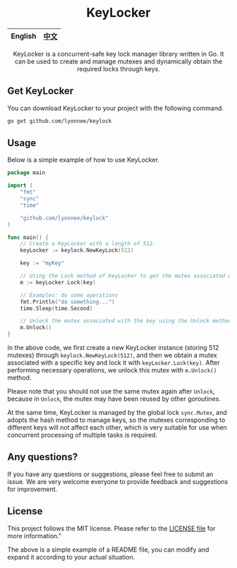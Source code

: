 <div align="center">
</br>

# KeyLocker

| English | [中文](README_zh.md) |
| --- | --- |

KeyLocker is a concurrent-safe key lock manager library written in Go. It can be used to create and manage mutexes and dynamically obtain the required locks through keys.

</div>

## Get KeyLocker

You can download KeyLocker to your project with the following command.

```bash
go get github.com/lyonnee/keylock
```

## Usage

Below is a simple example of how to use KeyLocker.

```go
package main

import (
	"fmt"
	"sync"
	"time"

	"github.com/lyonnee/keylock"
)

func main() {
    // Create a KeyLocker with a length of 512.
	keyLocker := keylock.NewKeyLock(512)

    key := "myKey"

    // Using the Lock method of KeyLocker to get the mutex associated with the key and lock it
	m := keyLocker.Lock(key)

    // Examples: do some operations
    fmt.Println("do something...")
    time.Sleep(time.Second)

    // Unlock the mutex associated with the key using the Unlock method
	m.Unlock()
}
```

In the above code, we first create a new KeyLocker instance (storing 512 mutexes) through `keylock.NewKeyLock(512)`, and then we obtain a mutex associated with a specific key and lock it with `keyLocker.Lock(key)`. After performing necessary operations, we unlock this mutex with `m.Unlock()` method.

Please note that you should not use the same mutex again after `Unlock`, because in `Unlock`, the mutex may have been reused by other goroutines.

At the same time, KeyLocker is managed by the global lock `sync.Mutex`, and adopts the hash method to manage keys, so the mutexes corresponding to different keys will not affect each other, which is very suitable for use when concurrent processing of multiple tasks is required.

## Any questions?

If you have any questions or suggestions, please feel free to submit an issue. We are very welcome everyone to provide feedback and suggestions for improvement.

## License

This project follows the MIT license. Please refer to the [LICENSE file](./LICENSE) for more information."

The above is a simple example of a README file, you can modify and expand it according to your actual situation.